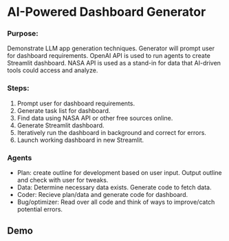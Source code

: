 # AI-Powered Dashboard Generator

### Purpose: 

Demonstrate LLM app generation techniques. Generator will prompt user for dashboard requirements. OpenAI API is used to run agents to create Streamlit dashboard. NASA API is used as a stand-in for data that AI-driven tools could access and analyze.

### Steps:

1. Prompt user for dashboard requirements.
2. Generate task list for dashboard.
3. Find data using NASA API or other free sources online.
4. Generate Streamlit dashboard.
5. Iteratively run the dashboard in background and correct for errors.
6. Launch working dashboard in new Streamlit.

### Agents

- Plan: create outline for development based on user input. Output outline and check with user for tweaks. 
- Data: Determine necessary data exists. Generate code to fetch data.
- Coder: Recieve plan/data and generate code for dashboard.
- Bug/optimizer: Read over all code and think of ways to improve/catch potential errors.

## Demo

